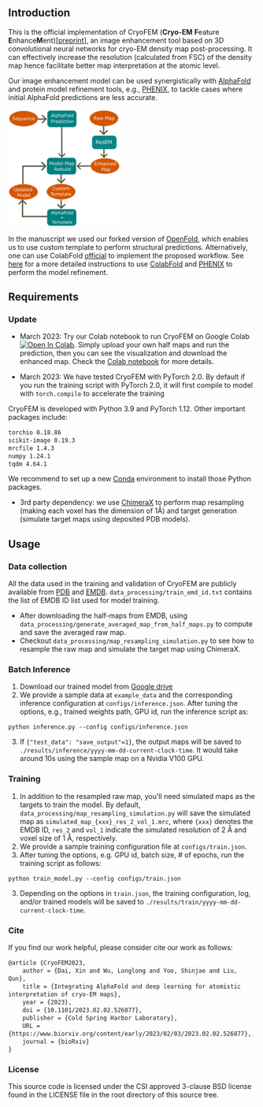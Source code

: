 ## Introduction
This is the official implementation of CryoFEM (**Cryo-EM** **F**eature **E**nhance**M**ent)[[preprint](https://www.biorxiv.org/content/early/2023/02/03/2023.02.02.526877)], an image enhancement tool based on 3D convolutional neural networks for cryo-EM density map post-processing. It can effectively increase the resolution (calculated from FSC) of the density map hence facilitate better map interpretation at the atomic level.


Our image enhancement model can be used synergistically with [AlphaFold](https://github.com/deepmind/alphafold) and protein model refinement tools, e.g., [PHENIX](https://phenix-online.org/), to tackle cases where initial AlphaFold predictions are less accurate.

<img src="https://github.com/Structurebiology-BNL/CryoFEM/blob/main/utils/flow_chart.png" width=45% height=45%>

In the manuscript we used our forked version of [OpenFold](https://github.com/empyriumz/openfold), which enables us to use custom template to perform structural predictions. Alternatively, one can use ColabFold [official](https://github.com/sokrypton/ColabFold) to implement the proposed workflow. 
See [here](https://github.com/Structurebiology-BNL/CryoFEM/blob/main/utils/workflow_instructions.MD) for a more detailed instructions to use [ColabFold]((https://github.com/sokrypton/ColabFold)) and [PHENIX](https://phenix-online.org/) to perform the model refinement.

## Requirements
### Update
* March 2023: Try our Colab notebook to run CryoFEM on Google Colab [![Open In Colab](https://colab.research.google.com/assets/colab-badge.svg)](https://colab.research.google.com/github/Structurebiology-BNL/CryoFEM/blob/main/Colab_CryoFEM.ipynb). Simply upload your own half maps and run the prediction, then you can see the visualization and download the enhanced map. Check the [Colab notebook](https://colab.research.google.com/github/Structurebiology-BNL/CryoFEM/blob/main/Colab_CryoFEM.ipynb) for more details.
  
* March 2023: We have tested CryoFEM with PyTorch 2.0. By default if you run the training script with PyTorch 2.0, it will first compile to model with `torch.compile` to accelerate the training

CryoFEM is developed with Python 3.9 and PyTorch 1.12. Other important packages include:
```
torchio 0.18.86
scikit-image 0.19.3 
mrcfile 1.4.3
numpy 1.24.1
tqdm 4.64.1
```
<!-- where [torchio](https://torchio.readthedocs.io/) is used for data augmentation in the training, [gemmi](https://gemmi.readthedocs.io/en/latest/) is for averaging half-maps,  -->
We recommend to set up a new [Conda](https://docs.conda.io/projects/conda/en/latest/user-guide/tasks/manage-environments.html#creating-an-environment-with-commands) environment to install those Python packages.
* 3rd party dependency: we use [ChimeraX](https://www.cgl.ucsf.edu/chimerax/) to perform map resampling (making each voxel has the dimension of 1<span>&#8491;</span>) and target generation (simulate target maps using deposited PDB models).

## Usage

### Data collection
All the data used in the training and validation of CryoFEM are publicly available from [PDB](https://www.rcsb.org/) and [EMDB](https://www.emdataresource.org/). `data_processing/train_emd_id.txt` contains the list of EMDB ID list used for model training.

* After downloading the half-maps from EMDB, using `data_processing/generate_averaged_map_from_half_maps.py` to compute and save the averaged raw map.
* Checkout `data_processing/map_resampling_simulation.py` to see how to resample the raw map and simulate the target map using ChimeraX. 

### Batch Inference
1. Download our trained model from [Google drive](https://drive.google.com/file/d/1hCaEbYxQV56JIpN2c2iJSiiKAgRu7TT6/view?usp=sharing)
2. We provide a sample data at `example_data` and the corresponding inference configuration at `configs/inference.json`. After tuning the options, e.g., trained weights path, GPU id, run the inference script as:
```
python inference.py --config configs/inference.json 
```
3. If `{"test_data": "save_output"=1}`, the output maps will be saved to `./results/inference/yyyy-mm-dd-current-clock-time`. It would take around 10s using the sample map on a Nvidia V100 GPU.

### Training
1. In addition to the resampled raw map, you'll need simulated maps as the targets to train the model. By default, `data_processing/map_resampling_simulation.py` will save the simulated map as `simulated_map_{xxx}_res_2_vol_1.mrc`, where `{xxx}` denotes the EMDB ID, `res_2` and `vol_1` indicate the simulated resolution of 2 <span>&#8491;</span> and voxel size of 1 <span>&#8491;</span>, respectively.
2. We provide a sample training configuration file at `configs/train.json`. 
3. After tuning the options, e.g. GPU id, batch size, # of epochs, run the training script as follows:
```
python train_model.py --config configs/train.json
```
3. Depending on the options in `train.json`, the training configuration, log, and/or trained models will be saved to `./results/train/yyyy-mm-dd-current-clock-time`.

### Cite
If you find our work helpful, please consider cite our work as follows:
```
@article {CryoFEM2023,
	author = {Dai, Xin and Wu, Longlong and Yoo, Shinjae and Liu, Qun},
	title = {Integrating AlphaFold and deep learning for atomistic interpretation of cryo-EM maps},
	year = {2023},
	doi = {10.1101/2023.02.02.526877},
	publisher = {Cold Spring Harbor Laboratory},
	URL = {https://www.biorxiv.org/content/early/2023/02/03/2023.02.02.526877},
	journal = {bioRxiv}
}
```

### License
This source code is licensed under the CSI approved 3-clause BSD license found in the LICENSE file in the root directory of this source tree.